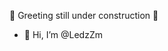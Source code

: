 :construction: Greeting still under construction :construction:
- 👋 Hi, I’m @LedzZm
<!-- - 👀 I’m interested in PWAs
- 🌱 I’m currently learning NextJs
- :beers: I’m looking to collaborate on small NextJS or beginner ElasticSearch projects / issues
- 📫 Don't hesitate to contact and connect on [LinkedIn](https://www.linkedin.com/in/mranag/) or email me directly @ [mariosranag@gmail.com](mailto:mariosranag@gmail.com) -->



<!---
Add Icons / Liks to technologies and add outside hobbies etc....
Add section about drupal projects
--->
